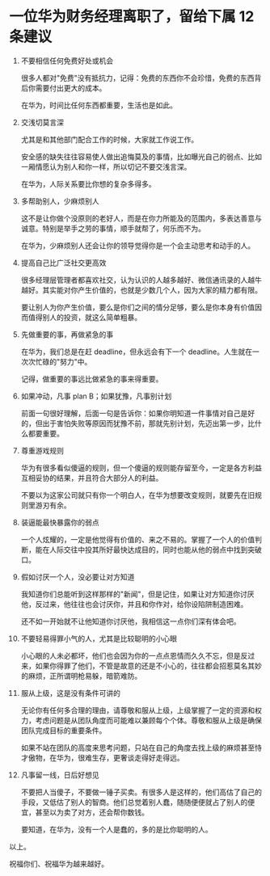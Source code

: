 # 一位华为财务经理离职了，留给下属 12 条建议

1. 不要相信任何免费好处或机会

   很多人都对"免费"没有抵抗力，记得：免费的东西你不会珍惜，免费的东西背后你需要付出更大的成本。

   在华为，时间比任何东西都重要，生活也是如此。

2. 交浅切莫言深

   尤其是和其他部门配合工作的时候，大家就工作说工作。

   安全感的缺失往往容易使人做出追悔莫及的事情，比如曝光自己的弱点、比如一厢情愿认为别人和你一样，所以切记不要交浅言深。

   在华为，人际关系要比你想的复杂多得多。

3. 多帮助别人，少麻烦别人

   这不是让你做个没原则的老好人，而是在你力所能及的范围内，多表达善意与诚意。特别是举手之劳的事情，顺手就帮了，何乐而不为。

   在华为，少麻烦别人还会让你的领导觉得你是一个会主动思考和动手的人。

4. 提高自己比广泛社交更高效

   很多经理层管理者都喜欢社交，认为认识的人越多越好、微信通讯录的人越牛越好。其实能对你产生价值的，也就是少数几个人，因为大家的精力都有限。

   要让别人为你产生价值，要么是你们之间的情分足够，要么是你本身有价值因而值得别人的投资，就这么简单粗暴。

5. 先做重要的事，再做紧急的事

   在华为，我们总是在赶 deadline，但永远会有下一个 deadline。人生就在一次次忙碌的"努力"中。

   记得，做重要的事远比做紧急的事来得重要。

6. 如果冲动，凡事 plan B；如果犹豫，凡事别计划

   前面一句很好理解，后面一句是告诉你：如果你明知道一件事情对自己是好的，但出于害怕失败等原因而犹豫不前，那就先别计划，先迈出第一步，比什么都要重要。

7. 尊重游戏规则

   华为有很多看似傻逼的规则，但一个傻逼的规则能存留至今，一定是各方利益互相妥协的结果，并且符合大部分人的利益。

   不要以为这家公司就只有你一个明白人，在华为想要改变规则，就要先在旧规则里游刃有余。

8. 装逼能最快暴露你的弱点

   一个人炫耀的，一定是他觉得有价值的、来之不易的。掌握了一个人的价值判断，能在人际交往中投其所好最快达成目的，同时也能从他的弱点中找到突破口。

9. 假如讨厌一个人，没必要让对方知道

   我知道你们总能听到这样那样的"新闻"，但是记住，如果让对方知道你讨厌他，反过来，他往往也会讨厌你，并且和你作对，给你设陷阱制造困难。

   还不如一开始就不让他知道你讨厌他，我相信这一点你们深有体会吧。

10. 不要轻易得罪小气的人，尤其是比较聪明的小心眼

    小心眼的人未必都坏，他们也会因为你的一点点恩情而久久不忘，但是反过来，如果你得罪了他们，不管是故意的还是不小心的，往往都会招惹莫名其妙的麻烦，正所谓明枪易躲，暗箭难防。

11. 服从上级，这是没有条件可讲的

    无论你有任何多合理的理由，请尊敬和服从上级，上级掌握了一定的资源和权力，考虑问题是从团队角度而可能难以兼顾每个个体。尊敬和服从上级是确保团队完成目标的重要条件。

    如果不站在团队的高度来思考问题，只站在自己的角度去找上级的麻烦甚至恃才傲物，在华为，很难生存，更奢谈走得好走得远。

12. 凡事留一线，日后好想见

    不要把人当傻子，不要做一锤子买卖。有很多人是这样的，他们高估了自己的手段，又低估了别人的智商。他们总觉着别人蠢，随随便便就占了别人的便宜，甚至以为卖了对方，还会帮你数钱。

    要知道，在华为，没有一个人是蠢的，多的是比你聪明的人。

以上。

祝福你们、祝福华为越来越好。
